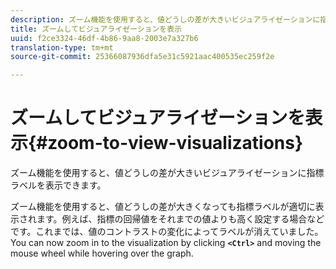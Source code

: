 ```yaml
---
description: ズーム機能を使用すると、値どうしの差が大きいビジュアライゼーションに指標ラベルを表示できます。
title: ズームしてビジュアライゼーションを表示
uuid: f2ce3324-46df-4b86-9aa8-2003e7a327b6
translation-type: tm+mt
source-git-commit: 25366087936dfa5e31c5921aac400535ec259f2e

---
```



# ズームしてビジュアライゼーションを表示{#zoom-to-view-visualizations}

ズーム機能を使用すると、値どうしの差が大きいビジュアライゼーションに指標ラベルを表示できます。

ズーム機能を使用すると、値どうしの差が大きくなっても指標ラベルが適切に表示されます。例えば、指標の回帰値をそれまでの値よりも高く設定する場合などです。これまでは、値のコントラストの変化によってラベルが消えていました。You can now zoom in to the visualization by clicking **`<Ctrl>`** and moving the mouse wheel while hovering over the graph.
